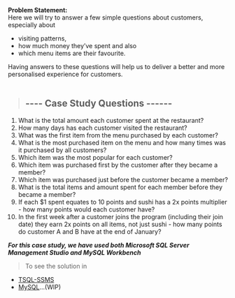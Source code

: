 <b>Problem Statement:</b><br>
Here we will try to  answer a few simple questions about customers, especially about
* visiting patterns,
* how much money they’ve spent and also
* which menu items are their favourite.

Having answers to these questions will help us to deliver a better and more personalised experience for customers.</pre>
<br>
<br>

> ##      ---- Case Study Questions ------

1) What is the total amount each customer spent at the restaurant?
2) How many days has each customer visited the restaurant?
3) What was the first item from the menu purchased by each customer?
4) What is the most purchased item on the menu and how many times was it purchased by all customers?
5) Which item was the most popular for each customer?
6) Which item was purchased first by the customer after they became a member?
7) Which item was purchased just before the customer became a member?
8) What is the total items and amount spent for each member before they became a member?
9) If each $1 spent equates to 10 points and sushi has a 2x points multiplier - how many points would each customer have?
10) In the first week after a customer joins the program (including their join date) they earn 2x points on all items, not just sushi - how many points do customer A and B have at the end of January?


**_For this case study, we have used both  Microsoft SQL Server Management Studio and MySQL Workbench_**

> To see the solution in 
* [TSQL-SSMS](https://github.com/Learner0112/Restaurant_Analytics/tree/main/TSQL)
* [MySQL](https://github.com/Learner0112/Restaurant_Analytics/tree/main/MySQL)...(WIP)

<br>
<br>
<br>

